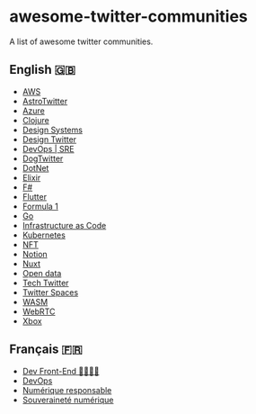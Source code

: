 # awesome-twitter-communities

A list of awesome twitter communities.

## English 🇬🇧

- [AWS](https://twitter.com/i/communities/1471503983839567878)
- [AstroTwitter](https://twitter.com/i/communities/1433240493408722945)
- [Azure](https://twitter.com/i/communities/1443318189031559173)
- [Clojure](https://twitter.com/i/communities/1494013093059432451)
- [Design Systems](https://twitter.com/i/communities/1440734625513439237)
- [Design Twitter](https://twitter.com/i/communities/1453877367030484992)
- [DevOps | SRE](https://twitter.com/i/communities/1523681883384549376)
- [DogTwitter](https://twitter.com/i/communities/1432860025005826048)
- [DotNet](https://twitter.com/i/communities/1488624124817666051)
- [Elixir](https://twitter.com/i/communities/1493287155942232066)
- [F#](https://twitter.com/i/communities/1493280005589196801)
- [Flutter](https://twitter.com/i/communities/1472249315724771329)
- [Formula 1](https://twitter.com/i/communities/1442988929070731268)
- [Go](https://twitter.com/i/communities/1493637136502960134)
- [Infrastructure as Code](https://twitter.com/i/communities/1472161952264863751)
- [Kubernetes](https://twitter.com/i/communities/1444745802383953921)
- [NFT](https://twitter.com/i/communities/1435307090197684225)
- [Notion](https://twitter.com/i/communities/1453875227058974754)
- [Nuxt](https://twitter.com/i/communities/1498235047194808320)
- [Open data](https://twitter.com/i/communities/1498662373930024965)
- [Tech Twitter](https://twitter.com/i/communities/1472105760389668865)
- [Twitter Spaces](https://twitter.com/i/communities/1443304499981045775)
- [WASM](https://twitter.com/i/communities/1497545442023944192)
- [WebRTC](https://twitter.com/i/communities/1498133315164860419)
- [Xbox](https://twitter.com/i/communities/1455305732912418820)

## Français 🇫🇷

- [Dev Front-End 👩‍💻🧑‍💻](https://twitter.com/i/communities/1496753406559596545)
- [DevOps](https://twitter.com/i/communities/1564613138464612354)
- [Numérique responsable](https://twitter.com/i/communities/1492834365876936704)
- [Souveraineté numérique](https://twitter.com/i/communities/1492137441607753728)

<!--
URL to search for communities

https://twitter.com/search?q=url%3Atwitter.com%2Fi%2Fcommunities
 -->
